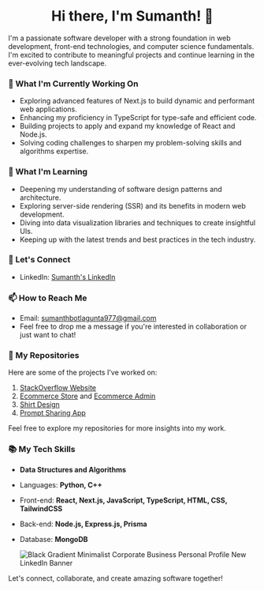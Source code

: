 <h1 align='center'> Hi there, I'm Sumanth! 👋</h1>

I'm a passionate software developer with a strong foundation in web development, front-end technologies, and computer science fundamentals. I'm excited to contribute to meaningful projects and continue learning in the ever-evolving tech landscape.

### 🔭 What I'm Currently Working On

- Exploring advanced features of Next.js to build dynamic and performant web applications.
- Enhancing my proficiency in TypeScript for type-safe and efficient code.
- Building projects to apply and expand my knowledge of React and Node.js.
- Solving coding challenges to sharpen my problem-solving skills and algorithms expertise.

### 🌱 What I'm Learning

- Deepening my understanding of software design patterns and architecture.
- Exploring server-side rendering (SSR) and its benefits in modern web development.
- Diving into data visualization libraries and techniques to create insightful UIs.
- Keeping up with the latest trends and best practices in the tech industry.

### 💬 Let's Connect

- LinkedIn: [Sumanth's LinkedIn](https://www.linkedin.com/in/sumanth-botlagunta/)

### 📫 How to Reach Me

- Email: sumanthbotlagunta977@gmail.com
- Feel free to drop me a message if you're interested in collaboration or just want to chat!

### 🚀 My Repositories

Here are some of the projects I've worked on:

1. [StackOverflow Website](https://github.com/sumanth-botlagunta/stack_overflow_next13)
2. [Ecommerce Store](https://github.com/sumanth-botlagunta/ecommerce-store) and [Ecommerce Admin](https://github.com/sumanth-botlagunta/ecommerce-admin-dashboard)
3. [Shirt Design](https://github.com/sumanth-botlagunta/meta-3d-shirt-design)
4. [Prompt Sharing App](https://github.com/sumanth-botlagunta/AI-prompt-sharing-web-app)

Feel free to explore my repositories for more insights into my work.

### 📚 My Tech Skills

- **Data Structures and Algorithms**
- Languages: **Python, C++**
- Front-end: **React, Next.js, JavaScript, TypeScript, HTML, CSS, TailwindCSS**
- Back-end: **Node.js, Express.js, Prisma**
- Database: **MongoDB**

  ![Black Gradient Minimalist Corporate Business Personal Profile New LinkedIn Banner](https://github.com/sumanth-botlagunta/sumanth-botlagunta/assets/86908741/f990883b-7347-44f2-add0-94d8c838795b)

Let's connect, collaborate, and create amazing software together!

